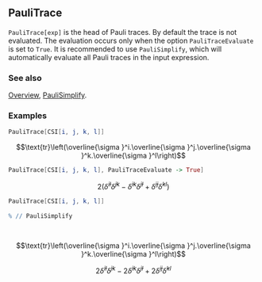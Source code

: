 ## PauliTrace

`PauliTrace[exp]` is the head of Pauli traces. By default the trace is not evaluated. The evaluation occurs only when the option `PauliTraceEvaluate` is set to `True`. It is recommended to use `PauliSimplify`, which will automatically evaluate all Pauli traces in the input expression.

### See also

[Overview](Extra/FeynCalc.md), [PauliSimplify](PauliSimplify.md).

### Examples

```mathematica
PauliTrace[CSI[i, j, k, l]]
```

$$\text{tr}\left(\overline{\sigma }^i.\overline{\sigma }^j.\overline{\sigma }^k.\overline{\sigma }^l\right)$$

```mathematica
PauliTrace[CSI[i, j, k, l], PauliTraceEvaluate -> True]
```

$$2 \left(\bar{\delta }^{il} \bar{\delta }^{jk}-\bar{\delta }^{ik} \bar{\delta }^{jl}+\bar{\delta }^{ij} \bar{\delta }^{kl}\right)$$

```mathematica
PauliTrace[CSI[i, j, k, l]] 
 
% // PauliSimplify 
  
 

```

$$\text{tr}\left(\overline{\sigma }^i.\overline{\sigma }^j.\overline{\sigma }^k.\overline{\sigma }^l\right)$$

$$2 \bar{\delta }^{il} \bar{\delta }^{jk}-2 \bar{\delta }^{ik} \bar{\delta }^{jl}+2 \bar{\delta }^{ij} \bar{\delta }^{kl}$$